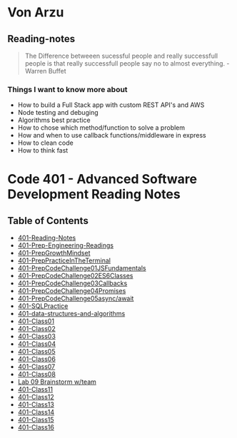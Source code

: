 
# Von Arzu

## Reading-notes

>The Difference betweeen sucessful people and really successfull people is that really successfull people say no to almost everything. -Warren Buffet

### Things I want to know more about

- How to build a Full Stack app with custom REST API's and AWS
- Node testing and debuging
- Algorithms best practice
- How to chose which method/function to solve a problem
- How and when to use callback functions/middleware in express
- How to clean code
- How to think fast

# Code 401 - Advanced Software Development Reading Notes

## Table of Contents

- [401-Reading-Notes](./reading-notes)
- [401-Prep-Engineering-Readings](./401-PrepEngineeringReadings)
- [401-PrepGrowthMindset](./401-PrepGrowthMindset)
- [401-PrepPracticeInTheTerminal](./401-PrepPracticeInTheTerminal)
- [401-PrepCodeChallenge01JSFundamentals](./401-PrepCodeChallenge01JSFundamentals)
- [401-PrepCodeChallenge02ES6Classes](./401-PrepCodeChallenge02ES6Classes)
- [401-PrepCodeChallenge03Callbacks](./401-PrepCodeChallenge03Callbacks)
- [401-PrepCodeChallenge04Promises](./401-PrepCodeChallenge04Promises)
- [401-PrepCodeChallenge05async/await](./401-PrepCodeChallenge05AsyncAwait)
- [401-SQLPractice](./401-SQLPractice)
- [401-data-structures-and-algorithms](https://github.com/ArzuVon/data-structures-and-algorithms)
- [401-Class01](./401-Class01)
- [401-Class02](./401-Class02)
- [401-Class03](./401-Class03)
- [401-Class04](./401-Class04)
- [401-Class05](./401-Class05)
- [401-Class06](./401-Class06)
- [401-Class07](./401-Class06)
- [401-Class08](./401-Class08)
- [Lab 09 Brainstorm w/team]()
- [401-Class11](./401-Class11)
- [401-Class12](./401-Class12)
- [401-Class13](./401-Class13)
- [401-Class14](./401-Class14)
- [401-Class15](./401-Class15)
- [401-Class16](./401-Class16)
